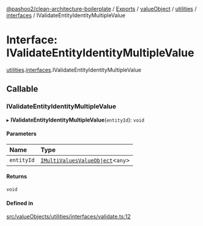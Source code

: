 [@pashoo2/clean-architecture-boilerplate](../README.md) / [Exports](../modules.md) / [valueObject](../modules/valueobject.md) / [utilities](../modules/valueobject.utilities.md) / [interfaces](../modules/valueobject.utilities.interfaces.md) / IValidateEntityIdentityMultipleValue

# Interface: IValidateEntityIdentityMultipleValue

[utilities](../modules/valueobject.utilities.md).[interfaces](../modules/valueobject.utilities.interfaces.md).IValidateEntityIdentityMultipleValue

## Callable

### IValidateEntityIdentityMultipleValue

▸ **IValidateEntityIdentityMultipleValue**(`entityId`): `void`

#### Parameters

| Name | Type |
| :------ | :------ |
| `entityId` | [`IMultiValuesValueObject`](valueobject.interfaces.imultivaluesvalueobject.md)<`any`\> |

#### Returns

`void`

#### Defined in

[src/valueObjects/utilities/interfaces/validate.ts:12](https://github.com/pashoo2/clean-architecture-boilerplate/blob/e54a93c/src/valueObjects/utilities/interfaces/validate.ts#L12)
